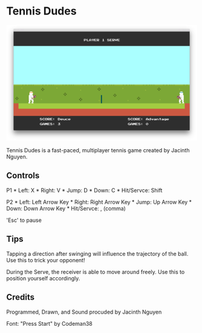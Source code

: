 # Tennis Dudes

![alt tag](https://github.com/jacinthn/TennisDudes/blob/master/assets/TDPreview1.png)

Tennis Dudes is a fast-paced, multiplayer tennis game created by Jacinth Nguyen.

## Controls

P1
	* Left: X
	* Right: V
	* Jump: D
	* Down: C
	* Hit/Servce: Shift

P2
	* Left: Left Arrow Key
	* Right: Right Arrow Key
	* Jump: Up Arrow Key
	* Down: Down Arrow Key
	* Hit/Servce: , (comma)

'Esc' to pause

## Tips

Tapping a direction after swinging will influence the trajectory of the ball. Use this to trick your opponent!

During the Serve, the receiver is able to move around freely. Use this to position yourself accordingly.

## Credits

Programmed, Drawn, and Sound procuded by Jacinth Nguyen

Font: "Press Start" by Codeman38

